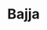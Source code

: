 ---
title: "Bajja"
title_bn: "বাজ্জা নদী"
description: "Bajja river starts from the Borobil and first stream ends at the Borobil, second stream ends at the Ratai bil, third stream ends at the Ratkuri bil."
---